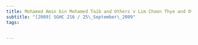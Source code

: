 ```yaml
---
title: Mohamed Amin bin Mohamed Taib and Others v Lim Choon Thye and Others 
subtitle: "[2009] SGHC 216 / 25\_September\_2009"
tags:


---
```


